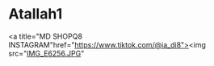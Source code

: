 # Atallah1
<a title="MD SHOPQ8 INSTAGRAM"href="https://www.tiktok.com/@ia_di8"><img src="[IMG_E6256.JPG](https://github.com/Atallah88/Atallah1/blob/main/download.png?raw=true)"</a>
